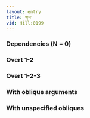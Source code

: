 ```yaml
---
layout: entry
title: གབ་
vid: Hill:0199
---
```

### Dependencies (N = 0)


### Overt 1-2


### Overt 1-2-3


### With oblique arguments


### With unspecified obliques
